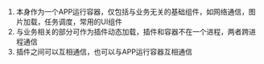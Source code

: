 1. 本身作为一个APP运行容器，仅包括与业务无关的基础组件，如网络通信，图片加载，任务调度，常用的UI组件
2. 与业务相关的部分可作为插件动态加载，插件和容器不在一个进程，两者跨进程通信
3. 插件之间可以互相通信，也可以与APP运行容器互相通信